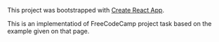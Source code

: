 This project was bootstrapped with [Create React App](https://github.com/facebook/create-react-app).

This is an implementatiod of FreeCodeCamp project task based on the example given on that page.